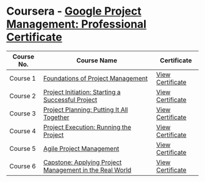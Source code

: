 # Coursera - [Google Project Management: Professional Certificate](https://www.coursera.org/professional-certificates/google-project-management) 


| Course No. | Course Name                                          | Certificate                                     |
|------------|------------------------------------------------------|-------------------------------------------------|
| Course 1   | [Foundations of Project Management](https://www.coursera.org/learn/project-management-foundations?specialization=google-project-management) | [View Certificate](https://coursera.org/share/1eff46b804c810084dabe2720dec9bbc)  |
| Course 2   | [Project Initiation: Starting a Successful Project](https://www.coursera.org/learn/project-initiation-google?specialization=google-project-management)            | [View Certificate](https://coursera.org/share/61143712fc8444c09ecdcb60f3cc08de)  |
| Course 3   | [Project Planning: Putting It All Together](https://www.coursera.org/learn/project-planning-google?specialization=google-project-management)          | [View Certificate](https://coursera.org/share/58ec57da4d8a57b420142eb3c9153797)  |
| Course 4   | [Project Execution: Running the Project](https://www.coursera.org/learn/project-execution-google?specialization=google-project-management)                             | [View Certificate](https://coursera.org/share/a0d748c2098cca607634408113204f32)  |
| Course 5   | [Agile Project Management](https://www.coursera.org/learn/agile-project-management?specialization=google-project-management)         | [View Certificate](https://coursera.org/share/8b3f53960ce35d8942022301d7c223e1)  |
| Course 6   | [Capstone: Applying Project Management in the Real World](https://www.coursera.org/learn/applying-project-management?specialization=google-project-management)                         | [View Certificate]()  |
